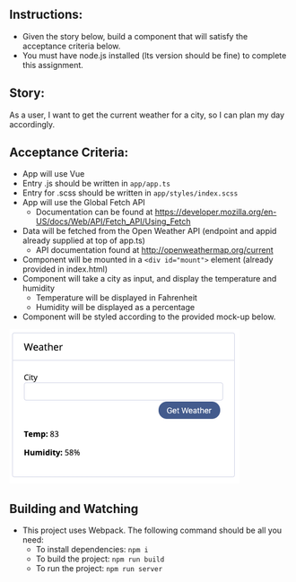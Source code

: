 
## Instructions:
- Given the story below, build a component that will satisfy the acceptance criteria below.
- You must have node.js installed (lts version should be fine) to complete this assignment.

## Story:
As a user, I want to get the current weather for a city, so I can plan my day accordingly.

## Acceptance Criteria:
- App will use Vue
- Entry .js should be written in `app/app.ts`
- Entry for .scss should be written in `app/styles/index.scss`
- App will use the Global Fetch API
	- Documentation can be found at https://developer.mozilla.org/en-US/docs/Web/API/Fetch_API/Using_Fetch
- Data will be fetched from the Open Weather API (endpoint and appid already supplied at top of app.ts)
	- API documentation found at http://openweathermap.org/current
- Component will be mounted in a `<div id="mount">` element (already provided in index.html)
- Component will take a city as input, and display the temperature and humidity
	- Temperature will be displayed in Fahrenheit
	- Humidity will be displayed as a percentage
- Component will be styled according to the provided mock-up below.

![Example](./example.png "Logo Title Text 1")

## Building and Watching
- This project uses Webpack. The following command should be all you need:
	- To install dependencies: `npm i`
	- To build the project: `npm run build`
	- To run the project: `npm run server`